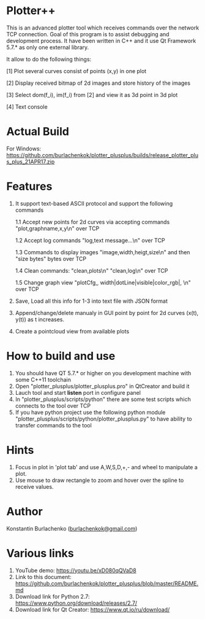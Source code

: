 # Plotter++

This is an advanced plotter tool which receives commands over the network TCP connection. 
Goal of this program is to assist debugging and development process.
It have been written in C++ and it use Qt Framework 5.7.* as only one external library.

It allow to do the following things:

[1] Plot several curves consist of points (x,y) in one plot

[2] Display received bitmap of 2d images and store history of the images

[3] Select dom(f_i), im(f_i) from [2] and view it as 3d point in 3d plot

[4] Text console

# Actual Build

For Windows: https://github.com/burlachenkok/plotter_plusplus/builds/release_plotter_plus_plus_21APR17.zip 

# Features

1. It support text-based ASCII protocol and support the following commands

    1.1 Accept new points for 2d curves via accepting commands "plot,graphname,x,y\n" over TCP

    1.2 Accept log commands "log,text message...\n" over TCP

    1.3 Commands to display images "image,width,heigt,size\n" and then "size bytes" bytes over TCP

    1.4 Clean commands: "clean,plots\n"  "clean,log\n" over TCP

    1.5 Change graph view "plotCfg,<NAME>, width|dotLine|visible|color_rgb|, <VALUES>\n" over TCP

2. Save, Load all this info for 1-3 into text file with JSON format
3. Append/change/delete manualy in GUI point by point for 2d curves (x(t), y(t)) as t increases.
4. Create a pointcloud view from available plots

# How to build and use
1. You should have QT 5.7.* or higher on you development machine with some C++11 toolchain
2. Open "plotter_plusplus/plotter_plusplus.pro" in QtCreator and build it
3. Lauch tool and start **listen** port in configure panel
4. In "plotter_plusplus/scripts/python" there are some test scripts which connects to the tool over TCP
5. If you have python project use the following python module "plotter_plusplus/scripts/python/plotter_plusplus.py" to have ability to transfer commands to the tool

# Hints
1. Focus in plot in 'plot tab' and use A,W,S,D,+,- and wheel to manipulate a plot.  
2. Use mouse to draw rectangle to zoom and hover over the spline to receive values.

# Author
Konstantin Burlachenko (burlachenkok@gmail.com)

# Various links
1. YouTube demo: https://youtu.be/xD080qQVaD8
2. Link to this document: https://github.com/burlachenkok/plotter_plusplus/blob/master/README.md
3. Download link for Python 2.7: https://www.python.org/download/releases/2.7/
4. Download link for Qt Creator: https://www.qt.io/ru/download/
